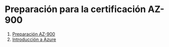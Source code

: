 # Preparación para la certificación AZ-900
1. [Preparación AZ-900](preparacion-az-900.md)
2. [Introducción a Azure](introduccion-azure.md)
